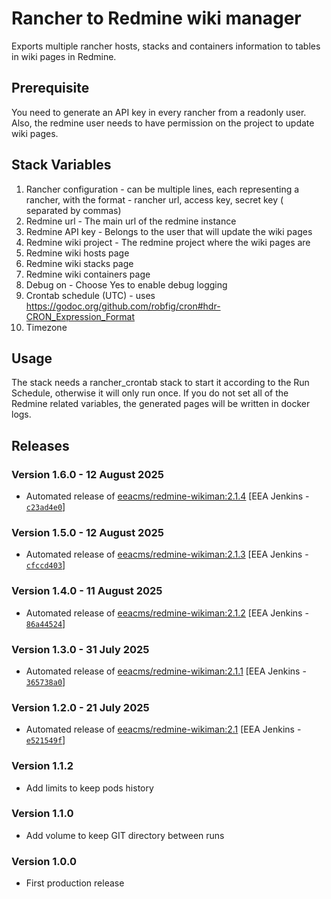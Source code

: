 # Rancher to Redmine wiki manager
Exports multiple rancher hosts, stacks and containers information to tables in wiki pages in Redmine. 

## Prerequisite

You need to generate an API key in every rancher from a readonly user. Also, the redmine user needs to have permission on the project to update wiki pages. 

## Stack Variables


1. Rancher configuration - can be multiple lines, each representing a rancher, with the format - rancher url, access key, secret key ( separated by commas)
2. Redmine url - The main url of the redmine instance
3. Redmine API key - Belongs to the user that will update the wiki pages
4. Redmine wiki project - The redmine project where the wiki pages are
5. Redmine wiki hosts page 
6. Redmine wiki stacks page  
7. Redmine wiki containers page 
8. Debug on - Choose Yes to enable debug logging
9. Crontab schedule (UTC) - uses https://godoc.org/github.com/robfig/cron#hdr-CRON_Expression_Format
10.  Timezone 


## Usage

The stack needs a rancher_crontab stack to start it according to the Run Schedule, otherwise it will only run once. If you do not set all of the Redmine related variables, the generated pages will be written in docker logs. 


## Releases

### Version 1.6.0 - 12 August 2025
- Automated release of [eeacms/redmine-wikiman:2.1.4](https://github.com/eea/eea.docker.redmine-wikiman/releases) [EEA Jenkins - [`c23ad4e0`](https://github.com/eea/helm-charts/commit/c23ad4e08cf7e34cf415472b95a902ee1e0eff5c)]

### Version 1.5.0 - 12 August 2025
- Automated release of [eeacms/redmine-wikiman:2.1.3](https://github.com/eea/eea.docker.redmine-wikiman/releases) [EEA Jenkins - [`cfccd403`](https://github.com/eea/helm-charts/commit/cfccd4039b8191995b38a680e73243cbf6fe955e)]

### Version 1.4.0 - 11 August 2025
- Automated release of [eeacms/redmine-wikiman:2.1.2](https://github.com/eea/eea.docker.redmine-wikiman/releases) [EEA Jenkins - [`86a44524`](https://github.com/eea/helm-charts/commit/86a44524aa10db42689aeb4546861ae441702819)]

### Version 1.3.0 - 31 July 2025
- Automated release of [eeacms/redmine-wikiman:2.1.1](https://github.com/eea/eea.docker.redmine-wikiman/releases) [EEA Jenkins - [`365738a0`](https://github.com/eea/helm-charts/commit/365738a0b846e221d4feff7fdcd1e0ece4ff0332)]

### Version 1.2.0 - 21 July 2025
- Automated release of [eeacms/redmine-wikiman:2.1](https://github.com/eea/eea.docker.redmine-wikiman/releases) [EEA Jenkins - [`e521549f`](https://github.com/eea/helm-charts/commit/e521549f6491ffffdcac38c82603e2c50151b247)]


### Version 1.1.2
- Add limits to keep pods history

### Version 1.1.0
- Add volume to keep GIT directory between runs

### Version 1.0.0
- First production release 



